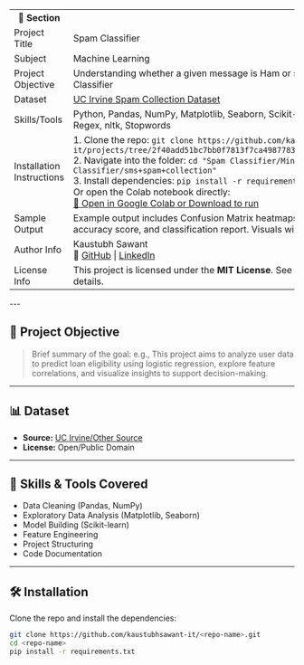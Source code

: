 <table>
  <tr>
    <th>🧾 Section</th>
  </tr>
  <tr>
    <td>Project Title</td>
    <td>Spam Classifier</td>
  </tr>
  <tr>
    <td>Subject</td>
    <td>Machine Learning</td>
  </tr>
  <tr>
    <td>Project Objective</td>
    <td>Understanding whether a given message is Ham or spam using NLP based Spam Classifier</td>
  </tr>
  <tr>
    <td>Dataset</td>
    <td><a href="https://archive.ics.uci.edu/dataset/228/sms+spam+collection">UC Irvine Spam Collection Dataset </a></td>
  </tr>
 <tr>
  <td>Skills/Tools</td>
  <td>Python, Pandas, NumPy, Matplotlib, Seaborn, Scikit-learn, Jupyter Notebook, Regex, nltk, Stopwords</td>
</tr>
<tr>
  <td>Installation Instructions</td>
  <td>
    1. Clone the repo: <code>git clone https://github.com/kaustubhsawant-it/projects/tree/2f40add51bc7bb0f7813f7ca498778366cac820b/Machine%20Learning/</code><br>
    2. Navigate into the folder: <code>cd "Spam Classifier/Minor/Spam Classifier/sms+spam+collection"</code><br> 
    3. Install dependencies: <code>pip install -r requirements.txt</code><br>
    Or open the Colab notebook directly:<br>
    <a href="https://github.com/kaustubhsawant-it/projects/blob/main/Machine%20Learning/Minor/Spam%20Classifier/sms%2Bspam%2Bcollection/spam_ham.ipynb">
    📔 Open in Google Colab or Download to run</a>
  </td>
</tr>
<tr>
  <td>Sample Output</td>
  <td>Example output includes Confusion Matrix heatmaps, Ham OR Spam prediction accuracy score, and classification report. Visuals will be added after model training.</td>
</tr>
<tr>
  <td>Author Info</td>
  <td>
    Kaustubh Sawant<br>
    🔗 <a href="https://github.com/kaustubhsawant-it">GitHub</a> |
    <a href="https://linkedin.com/in/kaustubh-ai">LinkedIn</a>
  </td>
</tr>
<tr>
  <td>License Info</td>
  <td>This project is licensed under the <strong>MIT License</strong>. See the LICENSE file for more details.</td>
</tr>
</table>
---

## 🚀 Project Objective

> Brief summary of the goal:
> e.g., This project aims to analyze user data to predict loan eligibility using logistic regression, explore feature correlations, and visualize insights to support decision-making.

---

## 📊 Dataset

- **Source:** [UC Irvine/Other Source](https://archive.ics.uci.edu/dataset/228/sms+spam+collection)
- **License:** Open/Public Domain

---

## 🧠 Skills & Tools Covered

- Data Cleaning (Pandas, NumPy)
- Exploratory Data Analysis (Matplotlib, Seaborn)
- Model Building (Scikit-learn)
- Feature Engineering
- Project Structuring
- Code Documentation

---

## 🛠️ Installation

Clone the repo and install the dependencies:

```bash
git clone https://github.com/kaustubhsawant-it/<repo-name>.git
cd <repo-name>
pip install -r requirements.txt
